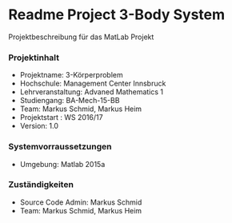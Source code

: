 # Readme Project 3-Body System #

Projektbeschreibung für das MatLab Projekt

### Projektinhalt ###
* Projektname:			3-Körperproblem
* Hochschule:			Management Center Innsbruck
* Lehrveranstaltung: 		Advaned Mathematics 1
* Studiengang:			BA-Mech-15-BB
* Team:				Markus Schmid, Markus Heim
* Projektstart :		WS 2016/17
* Version: 			1.0

### Systemvorraussetzungen ###

* Umgebung:			Matlab 2015a

### Zuständigkeiten ###

* Source Code Admin:		Markus Schmid
* Team:				Markus Schmid, Markus Heim